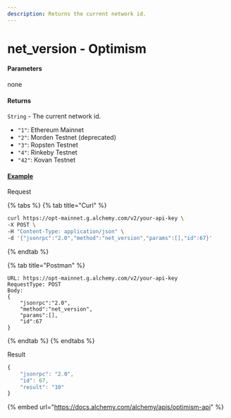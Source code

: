 ```yaml
---
description: Returns the current network id.
---
```


# net\_version - Optimism

#### **Parameters**

none

#### **Returns**

`String` - The current network id.

* `"1"`: Ethereum Mainnet
* `"2"`: Morden Testnet (deprecated)
* `"3"`: Ropsten Testnet
* `"4"`: Rinkeby Testnet
* `"42"`: Kovan Testnet

#### [**Example**](https://composer.alchemyapi.io/?composer\_state=%7B%22network%22%3A0%2C%22methodName%22%3A%22net\_version%22%2C%22paramValues%22%3A%5B%5D%7D)

Request

{% tabs %}
{% tab title="Curl" %}
```bash
curl https://opt-mainnet.g.alchemy.com/v2/your-api-key \
-X POST \
-H "Content-Type: application/json" \
-d '{"jsonrpc":"2.0","method":"net_version","params":[],"id":67}'
```
{% endtab %}

{% tab title="Postman" %}
```http
URL: https://opt-mainnet.g.alchemy.com/v2/your-api-key
RequestType: POST
Body: 
{
    "jsonrpc":"2.0",
    "method":"net_version",
    "params":[],
    "id":67
}
```
{% endtab %}
{% endtabs %}

Result

```javascript
{
    "jsonrpc": "2.0",
    "id": 67,
    "result": "10"
}
```

{% embed url="https://docs.alchemy.com/alchemy/apis/optimism-api" %}
